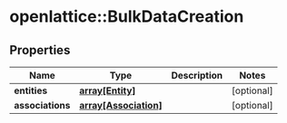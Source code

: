 # openlattice::BulkDataCreation

## Properties
Name | Type | Description | Notes
------------ | ------------- | ------------- | -------------
**entities** | [**array[Entity]**](Entity.md) |  | [optional] 
**associations** | [**array[Association]**](Association.md) |  | [optional] 


